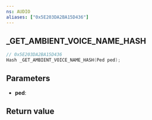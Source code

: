 ```yaml
---
ns: AUDIO
aliases: ["0x5E203DA2BA15D436"]
---
```

## _GET_AMBIENT_VOICE_NAME_HASH

```c
// 0x5E203DA2BA15D436
Hash _GET_AMBIENT_VOICE_NAME_HASH(Ped ped);
```

## Parameters
* **ped**:

## Return value
